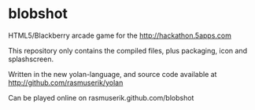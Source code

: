 blobshot
========

HTML5/Blackberry arcade game for the http://hackathon.5apps.com

This repository only contains the compiled files, plus packaging, icon and splashscreen.

Written in the new yolan-language, and source code available at http://github.com/rasmuserik/yolan

Can be played online on rasmuserik.github.com/blobshot
